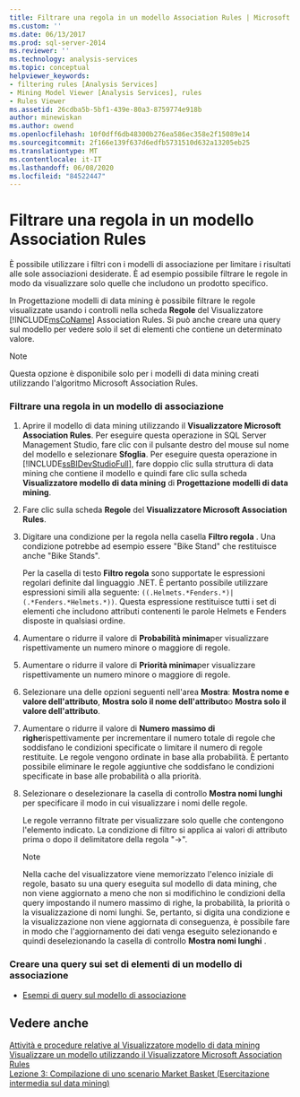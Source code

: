 ```yaml
---
title: Filtrare una regola in un modello Association Rules | Microsoft Docs
ms.custom: ''
ms.date: 06/13/2017
ms.prod: sql-server-2014
ms.reviewer: ''
ms.technology: analysis-services
ms.topic: conceptual
helpviewer_keywords:
- filtering rules [Analysis Services]
- Mining Model Viewer [Analysis Services], rules
- Rules Viewer
ms.assetid: 26cdba5b-5bf1-439e-80a3-8759774e918b
author: minewiskan
ms.author: owend
ms.openlocfilehash: 10f0dff6db48300b276ea586ec358e2f15089e14
ms.sourcegitcommit: 2f166e139f637d6edfb5731510d632a13205eb25
ms.translationtype: MT
ms.contentlocale: it-IT
ms.lasthandoff: 06/08/2020
ms.locfileid: "84522447"
---
```

# <a name="filter-a-rule-in-an-association-rules-model"></a>Filtrare una regola in un modello Association Rules
  È possibile utilizzare i filtri con i modelli di associazione per limitare i risultati alle sole associazioni desiderate. È ad esempio possibile filtrare le regole in modo da visualizzare solo quelle che includono un prodotto specifico.  
  
 In Progettazione modelli di data mining è possibile filtrare le regole visualizzate usando i controlli nella scheda **Regole** del Visualizzatore [!INCLUDE[msCoName](../../includes/msconame-md.md)] Association Rules.  Si può anche creare una query sul modello per vedere solo il set di elementi che contiene un determinato valore.  
  
> [!NOTE]  
>  Questa opzione è disponibile solo per i modelli di data mining creati utilizzando l'algoritmo Microsoft Association Rules.  
  
### <a name="filter-a-rule-in-an-association-model"></a>Filtrare una regola in un modello di associazione  
  
1.  Aprire il modello di data mining utilizzando il **Visualizzatore Microsoft Association Rules**. Per eseguire questa operazione in SQL Server Management Studio, fare clic con il pulsante destro del mouse sul nome del modello e selezionare **Sfoglia**. Per eseguire questa operazione in [!INCLUDE[ssBIDevStudioFull](../../includes/ssbidevstudiofull-md.md)], fare doppio clic sulla struttura di data mining che contiene il modello e quindi fare clic sulla scheda **Visualizzatore modello di data mining** di **Progettazione modelli di data mining**.  
  
2.  Fare clic sulla scheda **Regole** del **Visualizzatore Microsoft Association Rules**.  
  
3.  Digitare una condizione per la regola nella casella **Filtro regola** . Una condizione potrebbe ad esempio essere "Bike Stand" che restituisce anche "Bike Stands".  
  
     Per la casella di testo **Filtro regola** sono supportate le espressioni regolari definite dal linguaggio .NET. È pertanto possibile utilizzare espressioni simili alla seguente: `((.Helmets.*Fenders.*)|(.*Fenders.*Helmets.*))`. Questa espressione restituisce tutti i set di elementi che includono attributi contenenti le parole Helmets e Fenders disposte in qualsiasi ordine.  
  
4.  Aumentare o ridurre il valore di **Probabilità minima**per visualizzare rispettivamente un numero minore o maggiore di regole.  
  
5.  Aumentare o ridurre il valore di **Priorità minima**per visualizzare rispettivamente un numero minore o maggiore di regole.  
  
6.  Selezionare una delle opzioni seguenti nell'area **Mostra**: **Mostra nome e valore dell'attributo**, **Mostra solo il nome dell'attributo**o **Mostra solo il valore dell'attributo**.  
  
7.  Aumentare o ridurre il valore di **Numero massimo di righe**rispettivamente per incrementare il numero totale di regole che soddisfano le condizioni specificate o limitare il numero di regole restituite. Le regole vengono ordinate in base alla probabilità. È pertanto possibile eliminare le regole aggiuntive che soddisfano le condizioni specificate in base alle probabilità o alla priorità.  
  
8.  Selezionare o deselezionare la casella di controllo **Mostra nomi lunghi** per specificare il modo in cui visualizzare i nomi delle regole.  
  
     Le regole verranno filtrate per visualizzare solo quelle che contengono l'elemento indicato. La condizione di filtro si applica ai valori di attributo prima o dopo il delimitatore della regola "->".  
  
    > [!NOTE]  
    >  Nella cache del visualizzatore viene memorizzato l'elenco iniziale di regole, basato su una query eseguita sul modello di data mining, che non viene aggiornato a meno che non si modifichino le condizioni della query impostando il numero massimo di righe, la probabilità, la priorità o la visualizzazione di nomi lunghi. Se, pertanto, si digita una condizione e la visualizzazione non viene aggiornata di conseguenza, è possibile fare in modo che l'aggiornamento dei dati venga eseguito selezionando e quindi deselezionando la casella di controllo **Mostra nomi lunghi** .  
  
### <a name="create-a-query-on-the-itemsets-in-an-association-model"></a>Creare una query sui set di elementi di un modello di associazione  
  
-   [Esempi di query sul modello di associazione](association-model-query-examples.md)  
  
## <a name="see-also"></a>Vedere anche  
 [Attività e procedure relative al Visualizzatore modello di data mining](mining-model-viewer-tasks-and-how-tos.md)   
 [Visualizzare un modello utilizzando il Visualizzatore Microsoft Association Rules](browse-a-model-using-the-microsoft-association-rules-viewer.md)   
 [Lezione 3: Compilazione di uno scenario Market Basket &#40;Esercitazione intermedia sul data mining&#41;](../../tutorials/lesson-3-building-a-market-basket-scenario-intermediate-data-mining-tutorial.md)  
  
  
